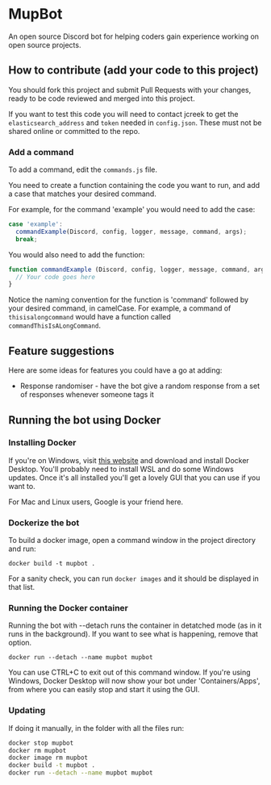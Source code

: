 # MupBot

An open source Discord bot for helping coders gain experience working on open source projects.

## How to contribute (add your code to this project)

You should fork this project and submit Pull Requests with your changes, ready to be code reviewed and merged into this project.

If you want to test this code you will need to contact jcreek to get the `elasticsearch_address` and `token` needed in `config.json`. These must not be shared online or committed to the repo.

### Add a command

To add a command, edit the `commands.js` file.

You need to create a function containing the code you want to run, and add a case that matches your desired command.

For example, for the command 'example' you would need to add the case:

```js
case 'example':
  commandExample(Discord, config, logger, message, command, args);
  break;
```

You would also need to add the function:

```js
function commandExample (Discord, config, logger, message, command, args) {
  // Your code goes here
}
```

Notice the naming convention for the function is 'command' followed by your desired command, in camelCase. For example, a command of `thisisalongcommand` would have a function called `commandThisIsALongCommand`.

## Feature suggestions

Here are some ideas for features you could have a go at adding:

- Response randomiser - have the bot give a random response from a set of responses whenever someone tags it

## Running the bot using Docker

### Installing Docker

If you're on Windows, visit [this website](https://docs.docker.com/docker-for-windows/install/) and download and install Docker Desktop. You'll probably need to install WSL and do some Windows updates. Once it's all installed you'll get a lovely GUI that you can use if you want to.

For Mac and Linux users, Google is your friend here.

### Dockerize the bot

To build a docker image, open a command window in the project directory and run:

`docker build -t mupbot .`

For a sanity check, you can run `docker images` and it should be displayed in that list.

### Running the Docker container

Running the bot with --detach runs the container in detatched mode (as in it runs in the background). If you want to see what is happening, remove that option.

`docker run --detach --name mupbot mupbot`

You can use CTRL+C to exit out of this command window. If you're using Windows, Docker Desktop will now show your bot under 'Containers/Apps', from where you can easily stop and start it using the GUI.

### Updating

If doing it manually, in the folder with all the files run:

```sh
docker stop mupbot
docker rm mupbot
docker image rm mupbot
docker build -t mupbot .
docker run --detach --name mupbot mupbot
```
